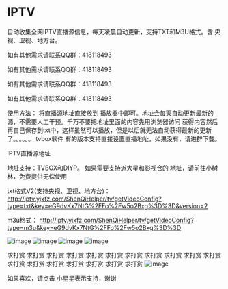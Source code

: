 # IPTV
自动收集全网IPTV直播源信息，每天凌晨自动更新，支持TXT和M3U格式。含 央视、卫视、地方台。

如有其他需求请联系QQ群：418118493

如有其他需求请联系QQ群：418118493

如有其他需求请联系QQ群：418118493

如有其他需求请联系QQ群：418118493

使用方法：
将直播源地址直接放到 播放器中即可。地址会每天自动更新最新的源，不需要人工干预。千万不要把地址里面的内容先用浏览器访问 获得内容然后再自己保存到txt中，这样虽然可以播放，但是以后就无法自动获得最新的更新了。。。。。。
tvbox软件 有的版本支持直接设置直播地址，如果没有，请进群下载。


IPTV直播源地址

地址支持：TVBOX和DIYP。 如果需要支持派大星和影视仓的 地址，请前往小树林，免费提供无偿使用

txt格式V2(支持央视、卫视、地方台)：
http://iptv.yjxfz.com/ShenQiHelper/tv/getVideoConfig?type=txt&key=eG9dvKx7NtG%2FFo%2Fw5o2Bxg%3D%3D&version=2

m3u格式：
http://iptv.yjxfz.com/ShenQiHelper/tv/getVideoConfig?type=m3u&key=eG9dvKx7NtG%2FFo%2Fw5o2Bxg%3D%3D

![image](https://github.com/2010dainifei/IPTV/assets/60343206/571823c7-2eb2-4bf8-862b-76be6a12b00b)
![image](https://github.com/2010dainifei/IPTV/assets/60343206/ba8409b0-976c-42d6-b618-7de619839ded)
![image](https://github.com/2010dainifei/IPTV/assets/60343206/5dd9e018-e84e-4f9e-ab11-5715383439cb)
![image](https://github.com/2010dainifei/IPTV/assets/60343206/46e31f8e-1587-4f07-a2a1-2534308a05ee)




求打赏    求打赏     求打赏    求打赏    求打赏    求打赏    求打赏    求打赏    求打赏
求打赏    求打赏     求打赏     求打赏    求打赏    求打赏    求打赏    求打赏    求打赏
![image](https://github.com/2010dainifei/IPTV/assets/60343206/b92451e4-3644-4b07-9312-1fc2e0382fdd)


如果喜欢，请点击 小星星表示支持，谢谢
